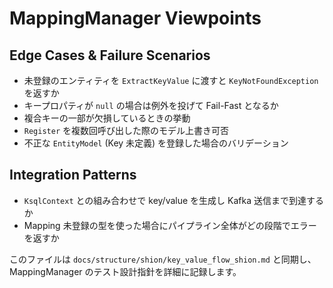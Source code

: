 # MappingManager Viewpoints

## Edge Cases & Failure Scenarios
- 未登録のエンティティを `ExtractKeyValue` に渡すと `KeyNotFoundException` を返すか
- キープロパティが `null` の場合は例外を投げて Fail-Fast となるか
- 複合キーの一部が欠損しているときの挙動
- `Register` を複数回呼び出した際のモデル上書き可否
- 不正な `EntityModel` (Key 未定義) を登録した場合のバリデーション

## Integration Patterns
- `KsqlContext` との組み合わせで key/value を生成し Kafka 送信まで到達するか
- Mapping 未登録の型を使った場合にパイプライン全体がどの段階でエラーを返すか

このファイルは `docs/structure/shion/key_value_flow_shion.md` と同期し、
MappingManager のテスト設計指針を詳細に記録します。

